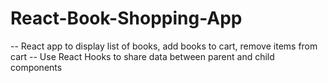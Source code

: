 # React-Book-Shopping-App
 -- React app to display list of books, add books to cart, remove items from cart
 -- Use React Hooks to share data between parent and child components
